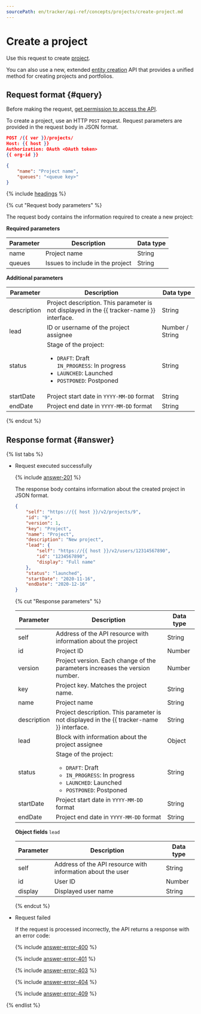 ```yaml
---
sourcePath: en/tracker/api-ref/concepts/projects/create-project.md
---
```

# Create a project

Use this request to create [project](../../manager/project-new.md).

You can also use a new, extended [entity creation](../entities/create-entity.md) API that provides a unified method for creating projects and portfolios.

## Request format {#query}

Before making the request, [get permission to access the API](../access.md).

To create a project, use an HTTP `POST` request. Request parameters are provided in the request body in JSON format.

```json
POST /{{ ver }}/projects/
Host: {{ host }}
Authorization: OAuth <OAuth token>
{{ org-id }}

{
    "name": "Project name",
    "queues": "<queue key>"
}
```

{% include [headings](../../../_includes/tracker/api/headings.md) %}

{% cut "Request body parameters" %}

The request body contains the information required to create a new project:

**Required parameters**

| Parameter | Description | Data type |
| -------- | -------- | ---------- |
| name | Project name | String |
| queues | Issues to include in the project | String |

**Additional parameters**

| Parameter | Description | Data type |
| -------- | -------- | ---------- |
| description | Project description. This parameter is not displayed in the {{ tracker-name }} interface. | String |
| lead | ID or username of the project assignee | Number / String |
| status | Stage of the project:<ul><li>`DRAFT`: Draft</li>`IN_PROGRESS`: In progress</li><li>`LAUNCHED`: Launched</li><li>`POSTPONED`: Postponed</li></ul> | String |
| startDate | Project start date in `YYYY-MM-DD` format | String |
| endDate | Project end date in `YYYY-MM-DD` format | String |

{% endcut %}

## Response format {#answer}

{% list tabs %}

- Request executed successfully

    {% include [answer-201](../../../_includes/tracker/api/answer-201.md) %}

    The response body contains information about the created project in JSON format.
    ```json
    {
        "self": "https://{{ host }}/v2/projects/9",
        "id": "9",
        "version": 1,
        "key": "Project",
        "name": "Project",
        "description": "New project",
        "lead": {
            "self": "https://{{ host }}/v2/users/12314567890",
            "id": "1234567890",
            "display": "Full name"
        },
        "status": "launched",
        "startDate": "2020-11-16",
        "endDate": "2020-12-16"
    }
    ```

    {% cut "Response parameters" %}

    | Parameter | Description | Data type |
    | -------- | -------- | ---------- |
    | self | Address of the API resource with information about the project | String |
    | id | Project ID | Number |
    | version | Project version. Each change of the parameters increases the version number. | Number |
    | key | Project key. Matches the project name. | String |
    | name | Project name | String |
    | description | Project description. This parameter is not displayed in the {{ tracker-name }} interface. | String |
    | lead | Block with information about the project assignee | Object |
    | status | Stage of the project:<ul><li>`DRAFT`: Draft</li><li>`IN_PROGRESS`: In progress</li><li>`LAUNCHED`: Launched</li><li>`POSTPONED`: Postponed</li></ul> | String |
    | startDate | Project start date in `YYYY-MM-DD` format | String |
    | endDate | Project end date in `YYYY-MM-DD` format | String |


    **Object fields** `lead`

    | Parameter | Description | Data type |
    | -------- | -------- | ---------- |
    | self | Address of the API resource with information about the user | String |
    | id | User ID | Number |
    | display | Displayed user name | String |

    {% endcut %}

- Request failed

    If the request is processed incorrectly, the API returns a response with an error code:

    {% include [answer-error-400](../../../_includes/tracker/api/answer-error-400.md) %}

    {% include [answer-error-401](../../../_includes/tracker/api/answer-error-401.md) %}

    {% include [answer-error-403](../../../_includes/tracker/api/answer-error-403.md) %}

    {% include [answer-error-404](../../../_includes/tracker/api/answer-error-404.md) %}

    {% include [answer-error-409](../../../_includes/tracker/api/answer-error-409.md) %}

{% endlist %}
